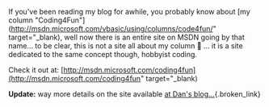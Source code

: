 If you've been reading my blog for awhile, you probably know about [my column "Coding4Fun"](http://msdn.microsoft.com/vbasic/using/columns/code4fun/" target="_blank), well now there is an entire site on MSDN going by that name... to be clear, this is not a site all about my column 🙂 ... it is a site dedicated to the same concept though, hobbyist coding.

Check it out at: [http://msdn.microsoft.com/coding4fun](http://msdn.microsoft.com/coding4fun" target="_blank)

**Update:** way more details on the site available [at Dan's blog...](http://blogs.msdn.com/danielfe/archive/2005/04/17/409116.aspx){.broken_link}